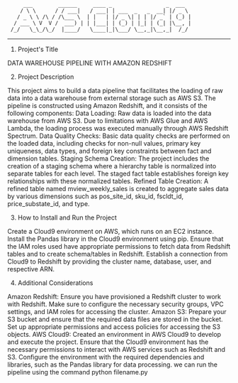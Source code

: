 
         ___        ______     ____ _                 _  ___  
        / \ \      / / ___|   / ___| | ___  _   _  __| |/ _ \ 
       / _ \ \ /\ / /\___ \  | |   | |/ _ \| | | |/ _` | (_) |
      / ___ \ V  V /  ___) | | |___| | (_) | |_| | (_| |\__, |
     /_/   \_\_/\_/  |____/   \____|_|\___/ \__,_|\__,_|  /_/ 
 ----------------------------------------------------------------- 




1. Project's Title

DATA WAREHOUSE PIPELINE WITH AMAZON REDSHIFT

2. Project Description
   
This project aims to build a data pipeline that facilitates the loading of raw data into a data warehouse from external storage such as AWS S3. The pipeline is constructed using Amazon Redshift, and it consists of the following components:
Data Loading: Raw data is loaded into the data warehouse from AWS S3. Due to limitations with AWS Glue and AWS Lambda, the loading process was executed manually through AWS Redshift Spectrum.
Data Quality Checks: Basic data quality checks are performed on the loaded data, including checks for non-null values, primary key uniqueness, data types, and foreign key constraints between fact and dimension tables.
Staging Schema Creation: The project includes the creation of a staging schema where a hierarchy table is normalized into separate tables for each level. The staged fact table establishes foreign key relationships with these normalized tables.
Refined Table Creation: A refined table named mview_weekly_sales is created to aggregate sales data by various dimensions such as pos_site_id, sku_id, fscldt_id, price_substate_id, and type.

3. How to Install and Run the Project
   
Create a Cloud9 environment on AWS, which runs on an EC2 instance.
Install the Pandas library in the Cloud9 environment using pip.
Ensure that the IAM roles used have appropriate permissions to fetch data from Redshift tables and to create schema/tables in Redshift.
Establish a connection from Cloud9 to Redshift by providing the cluster name, database, user, and respective ARN.

4. Additional Considerations

Amazon Redshift: Ensure you have provisioned a Redshift cluster to work with Redshift. Make sure to configure the necessary security groups, VPC settings, and IAM roles for accessing the cluster.
Amazon S3: Prepare your S3 bucket and ensure that the required data files are stored in the bucket. Set up appropriate permissions and access policies for accessing the S3 objects.
AWS Cloud9: Created an environment in AWS Cloud9 to develop and execute the project. Ensure that the Cloud9 environment has the necessary permissions to interact with AWS services such as Redshift and S3. Configure the environment with the required dependencies and libraries, such as the Pandas library for data processing.
we can run the pipeline using the command python filename.py


